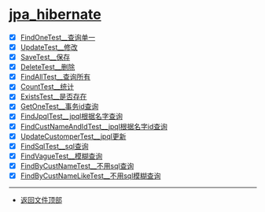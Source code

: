 
# [jpa_hibernate](../README.md)

- [x] [FindOneTest__查询单一](src/test/java/com/cpucode/test/FindOneTest.java)
- [x] [UpdateTest__修改](src/test/java/com/cpucode/test/UpdateTest.java)
- [x] [SaveTest__保存](src/test/java/com/cpucode/test/SaveTest.java)
- [x] [DeleteTest__删除](src/test/java/com/cpucode/test/DeleteTest.java)
- [x] [FindAllTest__查询所有](src/test/java/com/cpucode/test/FindAllTest.java)
- [x] [CountTest__统计](src/test/java/com/cpucode/test/CountTest.java)
- [x] [ExistsTest__是否存在](src/test/java/com/cpucode/test/ExistsTest.java)
- [x] [GetOneTest__事务id查询](src/test/java/com/cpucode/test/GetOneTest.java)
- [x] [FindJpqlTest__jpql根据名字查询](src/test/java/com/cpucode/test/FindJpqlTest.java)
- [x] [FindCustNameAndIdTest__jpql根据名字id查询](src/test/java/com/cpucode/test/FindCustNameAndIdTest.java)
- [x] [UpdateCustomperTest__jpql更新](src/test/java/com/cpucode/test/UpdateCustomperTest.java)
- [x] [FindSqlTest__sql查询](src/test/java/com/cpucode/test/FindSqlTest.java)
- [x] [FindVagueTest__模糊查询](src/test/java/com/cpucode/test/FindVagueTest.java)
- [x] [FindByCustNameTest__不用sql查询](src/test/java/com/cpucode/test/FindByCustNameTest.java)
- [x] [FindByCustNameLikeTest__不用sql模糊查询](src/test/java/com/cpucode/test/FindByCustNameLikeTest.java)

-----------------

- [返回文件顶部](../README.md)